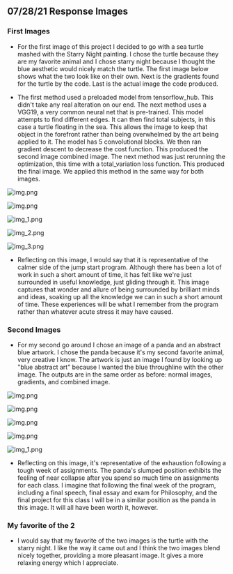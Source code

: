 ## 07/28/21 Response Images

### First Images
- For the first image of this project I decided to go with a sea turtle mashed with the Starry Night painting. I chose the turtle because they are my favorite animal and I chose starry night because I thought the blue aesthetic would nicely match the turtle. The first image below shows what the two look like on their own. Next is the gradients found for the turtle by the code. Last is the actual image the code produced.

- The first method used a preloaded model from tensorflow_hub. This didn't take any real alteration on our end. The next method uses a VGG19, a very common neural net that is pre-trained. This model attempts to find different edges. It can then find total subjects, in this case a turtle floating in the sea. This allows the image to keep that object in the forefront rather than being overwhelmed by the art being applied to it. The model has 5 convolutional blocks. We then ran gradient descent to decrease the cost function. This produced the second image combined image. The next method was just rerunning the optimization, this time with a total_variation loss function. This produced the final image. We applied this method in the same way for both images. 

![img.png](regular_images1.png)

![img.png](gradients1.png)

![img_1.png](combined_image1.png)

![img_2.png](img_2.png)

![img_3.png](img_3.png)

- Reflecting on this image, I would say that it is representative of the calmer side of the jump start program. Although there has been a lot of work in such a short amount of time, it has felt like we're just surrounded in useful knowledge, just gliding through it. This image captures that wonder and allure of being surrounded by brilliant minds and ideas, soaking up all the knowledge we can in such a short amount of time. These experiences will be what I remember from the program rather than whatever acute stress it may have caused. 

### Second Images
- For my second go around I chose an image of a panda and an abstract blue artwork. I chose the panda because it's my second favorite animal, very creative I know. The artwork is just an image I found by looking up "blue abstract art" because I wanted the blue throughline with the other image. The outputs are in the same order as before: normal images, gradients, and combined image. 

![img.png](retgular_images2.png)

![img.png](gradients2.png)

![img.png](combined_image2.png)

![img.png](img.png)

![img_1.png](img_1.png)

- Reflecting on this image, it's representative of the exhaustion following a tough week of assignments. The panda's slumped position exhibits the feeling of near collapse after you spend so much time on assignments for each class. I imagine that following the final week of the program, including a final speech, final essay and exam for Philosophy, and the final project for this class I will be in a similar position as the panda in this image. It will all have been worth it, however. 

### My favorite of the 2
- I would say that my favorite of the two images is the turtle with the starry night. I like the way it came out and I think the two images blend nicely together, providing a more pleasant image. It gives a more relaxing energy which I appreciate.